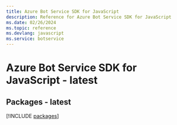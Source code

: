 ```yaml
---
title: Azure Bot Service SDK for JavaScript
description: Reference for Azure Bot Service SDK for JavaScript
ms.date: 02/26/2024
ms.topic: reference
ms.devlang: javascript
ms.service: botservice
---
```

# Azure Bot Service SDK for JavaScript - latest
## Packages - latest
[!INCLUDE [packages](bot-service-index.md)]